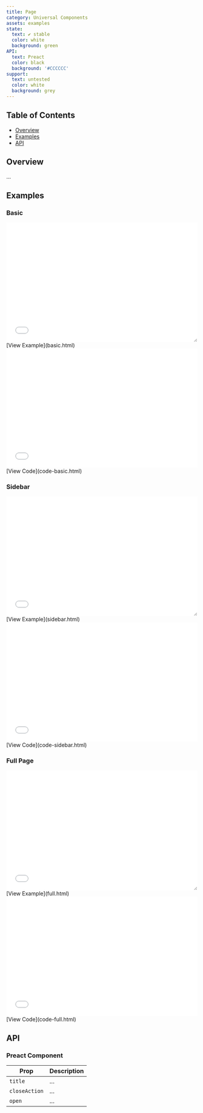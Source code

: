 ```yaml
---
title: Page
category: Universal Components
assets: examples
state:
  text: ✔ stable
  color: white
  background: green
API:
  text: Preact
  color: black
  background: '#CCCCCC'
support:
  text: untested
  color: white
  background: grey
---
```


## Table of Contents
- [Overview](#overview)
- [Examples](#examples)
- [API](#api)

## Overview

...

## Examples

### Basic
<iframe style="resize: horizontal;" width="100%" height="315" src="basic.html" frameborder="0" allowfullscreen></iframe>
[View Example](basic.html)

<iframe width="100%" height="315" src="code-basic.html" frameborder="0" allowfullscreen></iframe>
[View Code](code-basic.html)

### Sidebar
<iframe style="resize: horizontal;" width="100%" height="315" src="sidebar.html" frameborder="0" allowfullscreen></iframe>
[View Example](sidebar.html)

<iframe width="100%" height="315" src="code-sidebar.html" frameborder="0" allowfullscreen></iframe>
[View Code](code-sidebar.html)

### Full Page
<iframe style="resize: horizontal;" width="100%" height="315" src="full.html" frameborder="0" allowfullscreen></iframe>
[View Example](full.html)

<iframe width="100%" height="315" src="code-full.html" frameborder="0" allowfullscreen></iframe>
[View Code](code-full.html)


## API

### Preact Component

| Prop | Description |
|---|---|
| `title` | ... |
| `closeAction` | ... |
| `open` | ... |